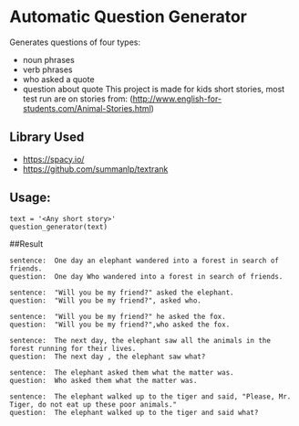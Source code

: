 # Automatic Question Generator
Generates questions of four types:
* noun phrases
* verb phrases
* who asked a quote
* question about quote
This project is made for kids short stories, most test run are on stories from:
(http://www.english-for-students.com/Animal-Stories.html)

## Library Used
* https://spacy.io/
* https://github.com/summanlp/textrank
## Usage: 
```
text = '<Any short story>'
question_generator(text)
```
##Result
```
sentence:  One day an elephant wandered into a forest in search of friends.
question:  One day Who wandered into a forest in search of friends.

sentence:  "Will you be my friend?" asked the elephant.
question:  "Will you be my friend?", asked who.

sentence:  "Will you be my friend?" he asked the fox.
question:  "Will you be my friend?",who asked the fox.

sentence:  The next day, the elephant saw all the animals in the forest running for their lives.
question:  The next day , the elephant saw what?

sentence:  The elephant asked them what the matter was.
question:  Who asked them what the matter was.

sentence:  The elephant walked up to the tiger and said, "Please, Mr. Tiger, do not eat up these poor animals." 
question:  The elephant walked up to the tiger and said what?
```